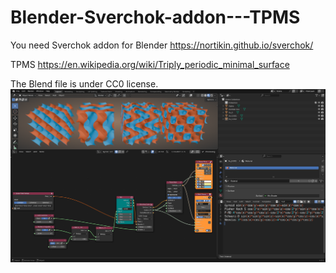# Blender-Sverchok-addon---TPMS

You need Sverchok addon for Blender
https://nortikin.github.io/sverchok/

TPMS
https://en.wikipedia.org/wiki/Triply_periodic_minimal_surface

The Blend file is under CC0 license.
![screenshot](https://raw.githubusercontent.com/kevinsmia1939/Blender-Sverchok-addon---TPMS/refs/heads/main/Screenshot_20250130_171438.png)
